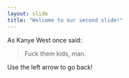 ```yaml
---
layout: slide
title: "Welcome to our second slide!"
---
```

As Kanye West once said:
> Fuck them kids,
> man.

Use the left arrow to go back!
